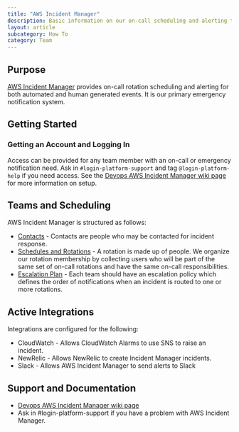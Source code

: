 ```yaml
---
title: "AWS Incident Manager"
description: Basic information on our on-call scheduling and alerting tool
layout: article
subcategory: How To
category: Team
---
```


## Purpose

[AWS Incident Manager](https://aws.amazon.com/systems-manager/features/incident-manager/) provides on-call rotation scheduling and alerting for
both automated and human generated events. It is our primary emergency notification system.

## Getting Started

### Getting an Account and Logging In

Access can be provided for any team member with an on-call or emergency notification
need. Ask in `#login-platform-support` and tag `@login-platform-help` if you need
access. See the [Devops AWS Incident Manager wiki page](https://gitlab.login.gov/lg/identity-devops/-/wikis/On-Call-Scheduling-and-Alerting-with-AWS-Incident-Manager)
for more information on setup.

## Teams and Scheduling

AWS Incident Manager is structured as follows:
* [Contacts](https://docs.aws.amazon.com/incident-manager/latest/userguide/contacts.html) -
  Contacts are people who may be contacted for incident response.
* [Schedules and Rotations](https://docs.aws.amazon.com/incident-manager/latest/userguide/incident-manager-on-call-schedule-create.html) -
  A rotation is made up of people. We organize our rotation membership by collecting users who will be part
  of the same set of on-call rotations and have the same on-call responsibilities.
* [Escalation Plan](https://docs.aws.amazon.com/incident-manager/latest/userguide/escalation.html) -
  Each team should have an escalation policy which defines the order of notifications
  when an incident is routed to one or more rotations.

## Active Integrations

Integrations are configured for the following:
* CloudWatch - Allows CloudWatch Alarms to use SNS to raise an incident.
* NewRelic - Allows NewRelic to create Incident Manager incidents.
* Slack - Allows AWS Incident Manager to send alerts to Slack

## Support and Documentation

* [Devops AWS Incident Manager wiki page](https://gitlab.login.gov/lg/identity-devops/-/wikis/On-Call-Scheduling-and-Alerting-with-AWS-Incident-Manager)
* Ask in #login-platform-support if you have a problem with AWS Incident Manager.
